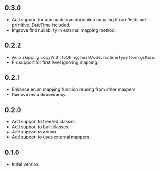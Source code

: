 ## 0.3.0

- Add support for automatic transformation mapping if two fields are primitive. DateTime included.
- Improve find nullability in external mapping method.

## 0.2.2

- Auto skipping copyWith, toString, hashCode, runtimeType from getters.
- Fix support for first level ignoring mapping.

## 0.2.1

- Enhance enum mapping function reusing from other mappers.
- Remove meta dependency.

## 0.2.0

- Add support to freezed classes.
- Add support to built classes.
- Add support to enums.
- Add support to uses external mappers.

## 0.1.0

- Initial version.
